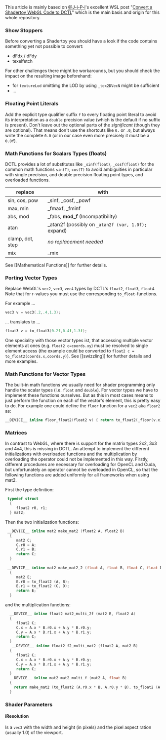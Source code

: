This article is mainly based on [@J-i-P-i](https://github.com/J-i-P-i)'s excellent WSL post "[Convert a Shadertoy WebGL Code to DCTL](https://www.steakunderwater.com/wesuckless/viewtopic.php?f=17&t=4460)" which is the main basis and origin for this whole repository.



### Show Stoppers

Before converting a Shadertoy you should have a look if the code contains something yet not possible to convert:
- dFdx / dFdy
- texelfetch

For other challenges there might be workarounds, but you should check the impact on the resulting image beforehand:
- for `textureLod` omittimg the LOD by using `_tex2DVecN` might be sufficient
- ...



### Floating Point Literals

Add the explicit type qualifier suffix `f` to every floating point literal to avoid its interpretation as a `double` precision value (which is the default if no suffix is present). Don't leave out the optional parts of the _significant_ (though they are optional). That means don't use the shortcuts like `0.` or `.0`, but always write the complete `0.0` (or in our case even more precisely it must be a `0.0f`).



### Math Functions for Scalars Types (floats)

DCTL provides a lot of substitutes like `_sinf(float)`, `_cosf(float)` for the common math functions `sin(T)`, `cos(T)` to avoid ambiguities in particular with single precision, and double precision floating point types, and overloaded functions.

replace         | with
----------------|------------------
sin, cos, pow   | _sinf, _cosf, _powf
max, min        | _fmaxf, _fminf
abs, mod        | _fabs, **mod_f** (Incompatibility)
atan            | _atan2f (possibly on `_atan2f (var, 1.0f);` expand)
clamp, dot, step| _no replacement needed_
mix             | _mix

See [[Mathematical Functions]] for further details.



### Porting Vector Types

Replace WebGL's `vec2`, `vec3`, `vec4` types by DCTL's `float2`, `float3`, `float4`. Note that for r-values you must use the corresponding `to_float`-functions.

For example ...
```C
vec3 v = vec3(.2,.4,1.3);
```
... translates to ...
```C
float3 v = to_float3(0.2f,0.4f,1.3f);
```

One speciality with those vector types ist, that accessing multiple vector elements at ones (e.g. `float2 c=coords.xy`) must be resolved to single element access (the example could be converted to `float2 c = to_float2(coords.x,coords.y)`). See [[swizzling]] for further details and more examples.



### Math Functions for Vector Types

The built-in math functions we usually need for shader programming only handle the scalar types (i.e. `float` and `double`). For vector types we have to implement these functions ourselves. But as this in most cases means to just perform the function on each of the vector's element, this is pretty easy to do. For example one could define the `floor` function for a `vec2` aka `floar2` as:
```C
__DEVICE__ inline floor_float2(float2 v) { return to_float2(_floor(v.x),_fllor(v.y)); }
``` 

### Matrices

In contrast to WebGL, where there is support for the matrix types 2x2, 3x3 and 4x4, this is missing in DCTL.
An attempt to implement the different initializations with overloaded functions and the multiplication by overloading the operator could not be implemented in this way. Firstly, different procedures are necessary for overloading for OpenCL and Cuda, but unfortunately an operator cannot be overloaded in OpenCL, so that the following functions are added uniformly for all frameworks when using mat2.

First the type definition:
```C
 typedef struct
  {
     float2 r0, r1;
  } mat2;
 ```
Then the two initialization functions:
```C
 __DEVICE__ inline mat2 make_mat2 (float2 A, float2 B)
  {
     mat2 C;
     C.r0 = A;
     C.r1 = B;
     return C;
  }
  
 __DEVICE__ inline mat2 make_mat2_2 (float A, float B, float C, float D)
  {
     mat2 E;
     E.r0 = to_float2 (A, B);
     E.r1 = to_float2 (C, D);
     return E;
  }
```

and the multiplication functions:
```C
  __DEVICE__ inline float2 mat2_multi_2f (mat2 B, float2 A)
  {
     float2 C;
     C.x = A.x * B.r0.x + A.y * B.r0.y;
     C.y = A.x * B.r1.x + A.y * B.r1.y;
     return C;
  }
   __DEVICE__ inline float2 f2_multi_mat2 (float2 A, mat2 B)
  {
     float2 C;
     C.x = A.x * B.r0.x + A.y * B.r0.y;
     C.y = A.x * B.r1.x + A.y * B.r1.y;
     return C;
  }
  __DEVICE__ inline mat2 mat2_multi_f (mat2 A, float B)
  {
    return make_mat2 (to_float2 (A.r0.x * B, A.r0.y * B), to_float2 (A.r1.x * B, A.r1.y * B));
  }
```

### Shader Parameters

#### iResolution

Is a `vec3` with the width and height (in pixels) and the pixel aspect ration (usually 1.0) of the viewport.